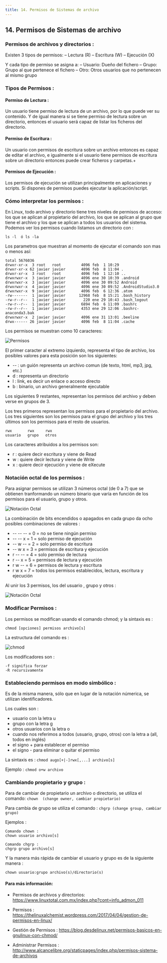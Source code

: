 ```yaml
---
title: 14. Permisos de Sistemas de archivo 
---
```

## 14. Permisos de Sistemas de archivo


### Permisos de archivos y directorios :


Existen 3 tipos de permisos:
– Lectura (R)
– Escritura (W)
– Ejecución (X)

Y cada tipo de permiso se asigna a:
– Usuario: Dueño del fichero
– Grupo: Grupo al que pertenece el fichero
– Otro: Otros usuarios que no pertenecen al mismo grupo


### Tipos de Permisos :

#### Permiso de Lectura :
Un usuario tiene permiso de lectura de un archivo, por lo que puede ver su contenido.
Y de igual manera si se tiene permiso de lectura sobre un directorio, entonces el usuario será capaz de listar los ficheros del directorio.

#### Permiso de Escritura :
Un usuario con permisos de escritura sobre un archivo entonces es capaz de editar el archivo, e igualmente si el usuario tiene permisos de escritura sobre un directorio entonces puede crear ficheros y carpetas.+

#### Permisos de Ejecución :
Los permisos de ejecución se utilizan principalmente en aplicaciones y scripts. Si dispones de permisos puedes ejecutar la aplicación/script.



###  Cómo interpretar los permisos :

En Linux, todo archivo y directorio tiene tres niveles de permisos de acceso: los que se aplican al propietario del archivo, los que se aplican al grupo que tiene el archivo y los que se aplican a todos los usuarios del sistema. 
Podemos ver los permisos cuando listamos un directorio con :

```
ls -l  ó ls -la
```

Los parametros que muestran al momento de ejecutar el comando son mas o menos así:

```
total 5676036
drwxr-xr-x  3 root   root         4096 feb  1 10:29  
drwxr-xr-x 62 javier javier       4096 feb  8 11:04 .
drwxr-xr-x  3 root   root         4096 feb  1 12:10 ..
drwxrwxr-x  3 javier javier       4096 ene 30 10:39 .android
drwxrwxr-x  3 javier javier       4096 ene 30 09:52 Android
drwxrwxr-x  4 javier javier       4096 ene 30 09:52 .AndroidStudio3.0
drwxrwxr-x  9 javier javier       4096 feb  6 12:36 .atom
-rw-------  1 javier javier      12968 feb  8 15:21 .bash_history
-rw-r--r--  1 javier javier        220 ene 29 10:43 .bash_logout
-rw-r--r--  1 javier javier       6894 feb  6 11:09 .bashrc
-rw-r--r--  1 javier javier       4353 ene 29 12:06 .bashrc-anaconda3.bak
drwxrwxr-x  2 javier javier       4096 ene 31 13:01 .beeline
drwx------ 26 javier javier       4096 feb  8 11:04 .cache
```

Los permisos se muestran como 10 caracteres:

![Permisos ](https://s3.amazonaws.com/bigdatamx/images-guides-permisos_sis-01-reparto_permisos.png)

El primer caracter al extremo izquierdo, representa el tipo de archivo, los posibles valores para esta posición son los siguientes:

*  -- : un guión representa un archivo comun (de texto, html, mp3, jpg, etc.)
* d : representa un directorio
* l : link, es decir un enlace o acceso directo
* b : binario, un archivo generalmente ejecutable

Los siguientes 9 restantes, representan los permisos del archivo y deben verse en grupos de 3.

Los tres primeros representan los permisos para el propietario del archivo. 
Los tres siguientes son los permisos para el grupo del archivo y los tres últimos son los permisos para el resto de usuarios.

```
rwx       rwx     rwx
usuario   grupo   otros
```

Los caracteres atribuidos a los permisos son:
* r : quiere decir escritura y viene de Read
* w : quiere decir lectura y viene de Write
* x : quiere decir ejecución y viene de eXecute


### Notación octal de los permisos :

Para asignar permisos se utilizan 3 números octal (de 0 a 7) que se obtienen tranformando un número binario que varía en función de los permisos para el usuario, grupo y otros.

![Notación Octal ](https://s3.amazonaws.com/bigdatamx/images-guides-permisos_sis-02-octal.png)

La combinación de bits encendidos o apagados en cada grupo da ocho posibles combinaciones de valores :


* -- -- --	=  0    =	no se tiene ningún permiso
* -- -- x	=  1    =	solo permiso de ejecución
* -- w --	=  2    =	solo permiso de escritura
* -- w x	=  3    =   permisos de escritura y ejecución
* r -- --	=  4	=   solo permiso de lectura
* r -- x	=  5	=   permisos de lectura y ejecución
* r w --	=  6	=   permisos de lectura y escritura
* r w x		=  7	=   todos los permisos establecidos, lectura, escritura y ejecución

Al unir los 3 permisos, los del usuario , grupo y otros :

![Notación Octal ](https://s3.amazonaws.com/bigdatamx/images-guides-permisos_sis-03-permisos.png)

### Modificar Permisos :


Los permisos se modifican usando el comando chmod; y la sintaxis es :

```chmod [opciones] permisos archivo[s]```

La estructura del comando es :

![chmod ](https://s3.amazonaws.com/bigdatamx/images-guides-permisos_sis-04-chmod-.png)


Los modificadores son : 

```
-f significa forzar 
-R recursivamente
```


### Estableciendo permisos en modo simbólico :

Es de la misma manera, sólo que en lugar de la notación númerica, se utilizan identificadores.

Los cuales son :

* usuario con la letra u
* grupo con la letra g
* otros usuarios con la letra o
* cuando nos referimos a todos (usuario, grupo, otros) con la letra a (all, todos en inglés)
* el signo + para establecer el permiso
* el signo - para eliminar o quitar el permiso

La sintaxis es :
```chmod augo[+|-]rwx[,...] archivo[s]```

Ejemplo :
```chmod o+w archivo```


### Cambiando propietario y grupo :

Para de cambiar de propietario un archivo o directorio, se utiliza el comando:
 ```chown  (change owner, cambiar propietario)```

Para cambia de grupo se utiliza el comando :
```chgrp (change group, cambiar grupo) ```


Ejemplos :

```
Comando chown :
chown usuario archivo[s]

Comando chgrp :
chgrp grupo archivo[s]
```

Y la manera más rápida de cambiar el usuario y grupo es de la siguiente manera :

```
chown usuario:grupo archivo(s)/directorio(s)
```
#### Para más información:
<!-- Please add any articles you think might be helpful to read before writing the article -->
- Permisos de archivos y directorios:   <a href='https://www.linuxtotal.com.mx/index.php?cont=info_admon_011' target='_blank' rel='nofollow'>https://www.linuxtotal.com.mx/index.php?cont=info_admon_011</a>


- Permisos :   <a href='https://thelinuxalchemist.wordpress.com/2017/04/04/gestion-de-permisos-en-linux/' target='_blank' rel='nofollow'>https://thelinuxalchemist.wordpress.com/2017/04/04/gestion-de-permisos-en-linux/</a>


- Gestión de Permisos :   <a href='https://blog.desdelinux.net/permisos-basicos-en-gnulinux-con-chmod/' target='_blank' rel='nofollow'>https://blog.desdelinux.net/permisos-basicos-en-gnulinux-con-chmod/</a>

- Administrar Permisos :   <a href='http://www.alcancelibre.org/staticpages/index.php/permisos-sistema-de-archivos' target='_blank' rel='nofollow'>http://www.alcancelibre.org/staticpages/index.php/permisos-sistema-de-archivos</a>

